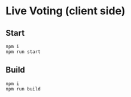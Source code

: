 # Live Voting (client side)

## Start

```
npm i
npm run start

```
## Build
```
npm i
npm run build

```
